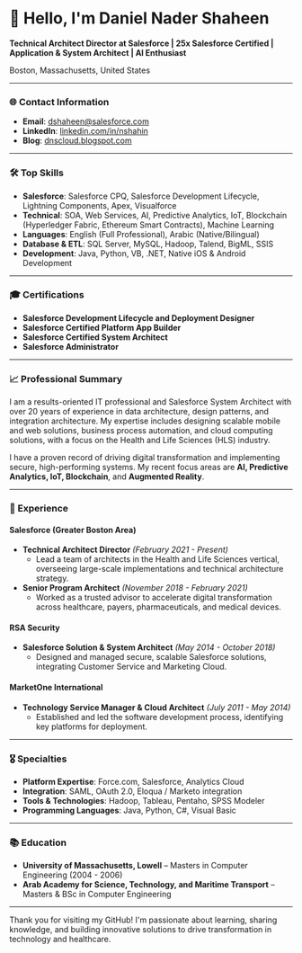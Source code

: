 # 👋 Hello, I'm Daniel Nader Shaheen

**Technical Architect Director at Salesforce | 25x Salesforce Certified | Application & System Architect | AI Enthusiast**

Boston, Massachusetts, United States

---

### 🌐 Contact Information
- **Email**: [dshaheen@salesforce.com](mailto:dshaheen@salesforce.com)
- **LinkedIn**: [linkedin.com/in/nshahin](https://www.linkedin.com/in/nshahin)
- **Blog**: [dnscloud.blogspot.com](http://dnscloud.blogspot.com/)

---

### 🛠️ Top Skills
- **Salesforce**: Salesforce CPQ, Salesforce Development Lifecycle, Lightning Components, Apex, Visualforce
- **Technical**: SOA, Web Services, AI, Predictive Analytics, IoT, Blockchain (Hyperledger Fabric, Ethereum Smart Contracts), Machine Learning
- **Languages**: English (Full Professional), Arabic (Native/Bilingual)
- **Database & ETL**: SQL Server, MySQL, Hadoop, Talend, BigML, SSIS
- **Development**: Java, Python, VB, .NET, Native iOS & Android Development

---

### 🎓 Certifications
- **Salesforce Development Lifecycle and Deployment Designer**
- **Salesforce Certified Platform App Builder**
- **Salesforce Certified System Architect**
- **Salesforce Administrator**

---

### 📈 Professional Summary

I am a results-oriented IT professional and Salesforce System Architect with over 20 years of experience in data architecture, design patterns, and integration architecture. My expertise includes designing scalable mobile and web solutions, business process automation, and cloud computing solutions, with a focus on the Health and Life Sciences (HLS) industry.

I have a proven record of driving digital transformation and implementing secure, high-performing systems. My recent focus areas are **AI, Predictive Analytics, IoT, Blockchain**, and **Augmented Reality**.

---

### 🏢 Experience

#### **Salesforce (Greater Boston Area)**
- **Technical Architect Director** _(February 2021 - Present)_
  - Lead a team of architects in the Health and Life Sciences vertical, overseeing large-scale implementations and technical architecture strategy.
- **Senior Program Architect** _(November 2018 - February 2021)_
  - Worked as a trusted advisor to accelerate digital transformation across healthcare, payers, pharmaceuticals, and medical devices.

#### **RSA Security**
- **Salesforce Solution & System Architect** _(May 2014 - October 2018)_
  - Designed and managed secure, scalable Salesforce solutions, integrating Customer Service and Marketing Cloud.

#### **MarketOne International**
- **Technology Service Manager & Cloud Architect** _(July 2011 - May 2014)_
  - Established and led the software development process, identifying key platforms for deployment.

---

### 🎖️ Specialties
- **Platform Expertise**: Force.com, Salesforce, Analytics Cloud
- **Integration**: SAML, OAuth 2.0, Eloqua / Marketo integration
- **Tools & Technologies**: Hadoop, Tableau, Pentaho, SPSS Modeler
- **Programming Languages**: Java, Python, C#, Visual Basic

---

### 📚 Education
- **University of Massachusetts, Lowell** – Masters in Computer Engineering (2004 - 2006)
- **Arab Academy for Science, Technology, and Maritime Transport** – Masters & BSc in Computer Engineering

---

Thank you for visiting my GitHub! I'm passionate about learning, sharing knowledge, and building innovative solutions to drive transformation in technology and healthcare.
